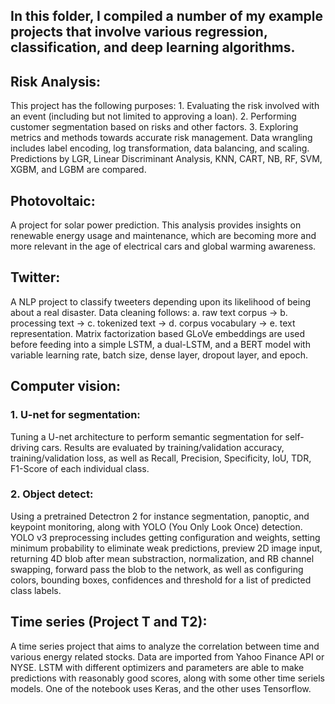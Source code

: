 ## In this folder, I compiled a number of my example projects that involve various regression, classification, and deep learning algorithms.



##   Risk Analysis:
This project has the following purposes: 1. Evaluating the risk involved with an event (including but not limited to approving a loan). 2. Performing customer segmentation based on risks and other factors. 3. Exploring metrics and methods towards accurate risk management. Data wrangling includes label encoding, log transformation, data balancing, and scaling. Predictions by LGR, Linear Discriminant Analysis, KNN, CART, NB, RF, SVM, XGBM, and LGBM are compared.

##   Photovoltaic:
A project for solar power prediction. This analysis provides insights on renewable energy usage and maintenance, which are becoming more and more relevant in the age of electrical cars and global warming awareness.


## Twitter:
A NLP project to classify tweeters depending upon its likelihood of being about a real disaster. Data cleaning follows: a. raw text corpus -> b. processing text -> c. tokenized text -> d. corpus vocabulary -> e. text representation. Matrix factorization based GLoVe embeddings are used before feeding into a simple LSTM, a dual-LSTM, and a BERT model with variable learning rate, batch size, dense layer, dropout layer, and epoch.

## Computer vision:
### 1. U-net for segmentation: 
   Tuning a U-net architecture to perform semantic segmentation for self-driving cars. Results are evaluated by training/validation accuracy, training/validation loss, as well as Recall, Precision, Specificity, IoU, TDR, F1-Score of each individual class.
### 2. Object detect: 
   Using a pretrained Detectron 2 for instance segmentation, panoptic, and keypoint monitoring, along with YOLO (You Only Look Once) detection. YOLO v3 preprocessing includes getting configuration and weights, setting minimum probability to eliminate weak predictions, preview 2D image input, returning 4D blob after mean substraction, normalization, and RB channel swapping, forward pass the blob to the network, as well as configuring colors, bounding boxes, confidences and threshold for a list of predicted class labels.


##  Time series (Project T and T2): 
A time series project that aims to analyze the correlation between time and various energy related stocks. Data are imported from Yahoo Finance API or NYSE. LSTM with different optimizers and parameters are able to make predictions with reasonably good scores, along with some other time seriels models. One of the notebook uses Keras, and the other uses Tensorflow.
